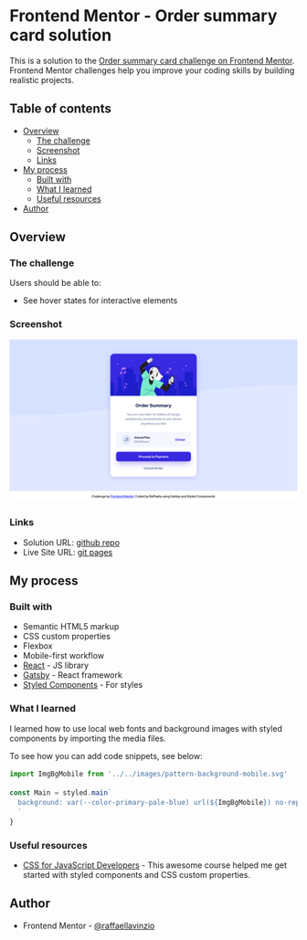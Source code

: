 # Frontend Mentor - Order summary card solution

This is a solution to the [Order summary card challenge on Frontend Mentor](https://www.frontendmentor.io/challenges/order-summary-component-QlPmajDUj). Frontend Mentor challenges help you improve your coding skills by building realistic projects. 

## Table of contents

- [Overview](#overview)
  - [The challenge](#the-challenge)
  - [Screenshot](#screenshot)
  - [Links](#links)
- [My process](#my-process)
  - [Built with](#built-with)
  - [What I learned](#what-i-learned)
  - [Useful resources](#useful-resources)
- [Author](#author)


## Overview

### The challenge

Users should be able to:

- See hover states for interactive elements

### Screenshot

![screenshot](./src/images/screenshot.png)

### Links

- Solution URL: [github repo](https://github.com/raffaellavinzio/order-summary-component)
- Live Site URL: [git pages](https://raffaellavinzio.github.io/order-summary-component/)

## My process

### Built with

- Semantic HTML5 markup
- CSS custom properties
- Flexbox
- Mobile-first workflow
- [React](https://reactjs.org/) - JS library
- [Gatsby](https://gatsbyjs.org/) - React framework
- [Styled Components](https://styled-components.com/) - For styles

### What I learned

I learned how to use local web fonts and background images with styled components by importing the media files.

To see how you can add code snippets, see below:


```js
import ImgBgMobile from '../../images/pattern-background-mobile.svg'

const Main = styled.main`
  background: var(--color-primary-pale-blue) url(${ImgBgMobile}) no-repeat;
  `
}
```

### Useful resources

- [CSS for JavaScript Developers](https://css-for-js.dev/) - This awesome course helped me get started with styled components and CSS custom properties. 


## Author

- Frontend Mentor - [@raffaellavinzio](https://www.frontendmentor.io/profile/raffaellavinzio)


